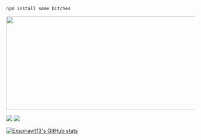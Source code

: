 ```sh-session
npm install some bitches
```
<p align="center">
  <img width="980" height="250" src="https://cdn.discordapp.com/attachments/956618740093550713/963760655872163860/Screenshot_2022-04-13_041734.png">
</p>

![](https://img.shields.io/github/followers/Exspiravit13?style=social)
![](https://img.shields.io/discord/919579581047001158)  
  
[![Exspiravit13's GitHub stats](https://github-readme-stats.vercel.app/api?username=Exspiravit13)](https://github.com/anuraghazra/github-readme-stats)

